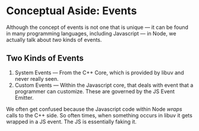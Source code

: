 # Conceptual Aside: Events

Although the concept of events is not one that is unique — it can be found in many programming languages, including Javascript — in Node, we actually talk about *two* kinds of events.

## Two Kinds of Events

1. System Events — From the C++ Core, which is provided by libuv and never really seen.
2. Custom Events — Within the Javascript core, that deals with event that a programmer can customize. These are governed by the JS Event Emitter.

We often get confused because the Javascript code within Node *wraps* calls to the C++ side. So often times, when something occurs in libuv it gets wrapped in a JS event. The JS is essentially faking it. 
